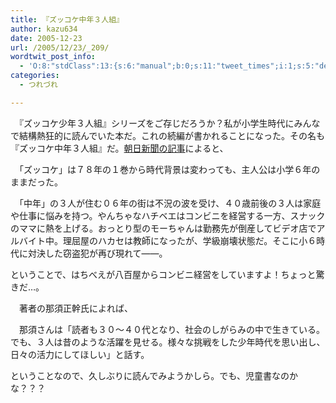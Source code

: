 ```yaml
---
title: 『ズッコケ中年３人組』
author: kazu634
date: 2005-12-23
url: /2005/12/23/_209/
wordtwit_post_info:
  - 'O:8:"stdClass":13:{s:6:"manual";b:0;s:11:"tweet_times";i:1;s:5:"delay";i:0;s:7:"enabled";i:1;s:10:"separation";s:2:"60";s:7:"version";s:3:"3.7";s:14:"tweet_template";b:0;s:6:"status";i:2;s:6:"result";a:0:{}s:13:"tweet_counter";i:2;s:13:"tweet_log_ids";a:1:{i:0;i:2225;}s:9:"hash_tags";a:0:{}s:8:"accounts";a:1:{i:0;s:7:"kazu634";}}'
categories:
  - つれづれ

---
```

<div class="section">
<p>
    　『ズッコケ少年３人組』シリーズをご存じだろうか？私が小学生時代にみんなで結構熱狂的に読んでいた本だ。これの続編が書かれることになった。その名も『ズッコケ中年３人組』だ。<a href="http://www.asahi.com/culture/update/1221/013.html" onclick="__gaTracker('send', 'event', 'outbound-article', 'http://www.asahi.com/culture/update/1221/013.html', '朝日新聞の記事');" target="blank">朝日新聞の記事</a>によると、
</p>
  
<p>
<blockquote>
</blockquote>
</p>
  
<p>
    　「ズッコケ」は７８年の１巻から時代背景は変わっても、主人公は小学６年のままだった。
</p></p> 
  
<p>
    　「中年」の３人が住む０６年の街は不況の波を受け、４０歳前後の３人は家庭や仕事に悩みを持つ。やんちゃなハチベエはコンビニを経営する一方、スナックのママに熱を上げる。おっとり型のモーちゃんは勤務先が倒産してビデオ店でアルバイト中。理屈屋のハカセは教師になったが、学級崩壊状態だ。そこに小６時代に対決した窃盗犯が再び現れて――。
</p></p> 
  
<p>
    ということで、はちべえが八百屋からコンビニ経営をしていますよ！ちょっと驚きだ…。
</p></p> 
  
<p>
    　著者の那須正幹氏によれば、
</p>
  
<p>
<blockquote>
</blockquote>
</p>
  
<p>
    　那須さんは「読者も３０～４０代となり、社会のしがらみの中で生きている。でも、３人は昔のような活躍を見せる。様々な挑戦をした少年時代を思い出し、日々の活力にしてほしい」と話す。
</p></p> 
  
<p>
    ということなので、久しぶりに読んでみようかしら。でも、児童書なのかな？？？
</p>
</div>